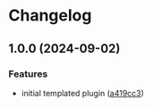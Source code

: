 # Changelog

## 1.0.0 (2024-09-02)


### Features

* initial templated plugin ([a419cc3](https://github.com/surskitt/asdf-kubectl-df-pv/commit/a419cc3b4ba57d56dfb653314399584e3d9f0560))

